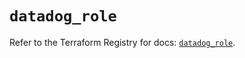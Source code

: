 # `datadog_role`

Refer to the Terraform Registry for docs: [`datadog_role`](https://registry.terraform.io/providers/datadog/datadog/3.74.0/docs/resources/role).
